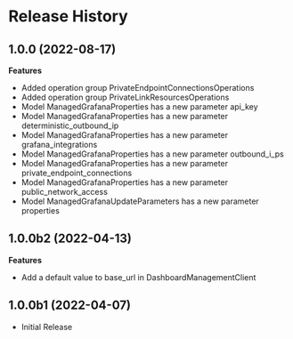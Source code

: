 # Release History

## 1.0.0 (2022-08-17)

**Features**

  - Added operation group PrivateEndpointConnectionsOperations
  - Added operation group PrivateLinkResourcesOperations
  - Model ManagedGrafanaProperties has a new parameter api_key
  - Model ManagedGrafanaProperties has a new parameter deterministic_outbound_ip
  - Model ManagedGrafanaProperties has a new parameter grafana_integrations
  - Model ManagedGrafanaProperties has a new parameter outbound_i_ps
  - Model ManagedGrafanaProperties has a new parameter private_endpoint_connections
  - Model ManagedGrafanaProperties has a new parameter public_network_access
  - Model ManagedGrafanaUpdateParameters has a new parameter properties

## 1.0.0b2 (2022-04-13)

**Features**

  - Add a default value to base_url in DashboardManagementClient

## 1.0.0b1 (2022-04-07)

* Initial Release
